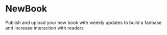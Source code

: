 # NewBook
Publish and upload your new book with weekly updates to build a fanbase and increase interaction with readers
